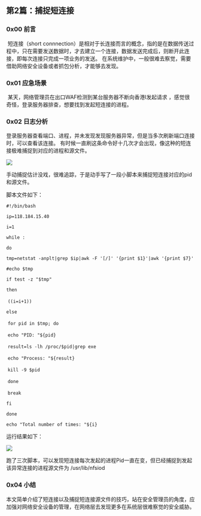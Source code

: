 ## 第2篇：捕捉短连接

### 0x00 前言

​	短连接（short connnection）是相对于长连接而言的概念，指的是在数据传送过程中，只在需要发送数据时，才去建立一个连接，数据发送完成后，则断开此连接，即每次连接只完成一项业务的发送。 在系统维护中，一般很难去察觉，需要借助网络安全设备或者抓包分析，才能够去发现。

### 0x01 应急场景

​	某天，网络管理员在出口WAF检测到某台服务器不断向香港I发起请求 ，感觉很奇怪，登录服务器排查，想要找到发起短连接的进程。

### 0x02 日志分析

​	登录服务器查看端口、进程，并未发现发现服务器异常，但是当多次刷新端口连接时，可以查看该连接。 有时候一直刷这条命令好十几次才会出现，像这种的短连接极难捕捉到对应的进程和源文件。 

![](.\image\linux-11-1.png)

手动捕捉估计没戏，很难追踪，于是动手写了一段小脚本来捕捉短连接对应的pid和源文件。

脚本文件如下：

`#!/bin/bash`

`ip=118.184.15.40`

`i=1`

`while :`

`do`

   `tmp=netstat -anplt|grep $ip|awk -F '[/]' '{print $1}'|awk '{print $7}'`

   `#echo $tmp`

   `if test -z "$tmp"`

   `then`

​       `((i=i+1))` 

   `else`

​       `for pid in $tmp; do`

​           `echo "PID: "${pid}`

​          `result=ls -lh /proc/$pid|grep exe`

​          `echo "Process: "${result}`

​          `kill -9 $pid`

​       `done`

​       `break`

   `fi` 

`done`

`echo "Total number of times: "${i}`

运行结果如下： 

![](.\image\linux-11-2.png)

跑了三次脚本，可以发现短连接每次发起的进程Pid一直在变，但已经捕捉到发起该异常连接的进程源文件为 /usr/lib/nfsiod

### 0x04 小结

​	本文简单介绍了短连接以及捕捉短连接源文件的技巧，站在安全管理员的角度，应加强对网络安全设备的管理，在网络层去发现更多在系统层很难察觉的安全威胁。

​					


